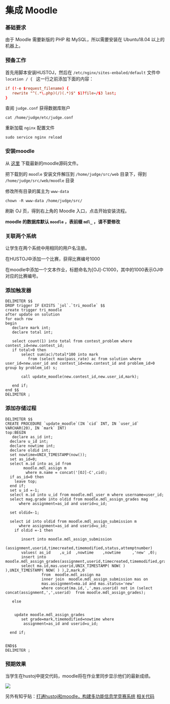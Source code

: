 # 集成 Moodle

### 基础要求

由于 Moodle 需要新版的 PHP 和 MySQL，所以需要安装在 Ubuntu18.04 以上的机器上。

### 预备工作

首先用脚本安装HUSTOJ，然后在 `/etc/nginx/sites-enbaled/default` 文件中 `location / { ` 这一行之前添加下面的内容：

```conf
if (!-e $request_filename) {
   rewrite "^(.*\.php)(/)(.*)$" $1?file=/$3 last;
}
```

查阅 `judge.conf` 获得数据库账户

```
cat /home/judge/etc/judge.conf
```


重新加载 `nginx` 配置文件

```
sudo service nginx reload
```

### 安装moodle

从 [这里](https://download.moodle.org/releases/latest/) 下载最新的moodle源码文件。

把下载到的 `moodle` 安装文件解压到 `/home/judge/src/web` 目录下，得到 `/home/judge/src/web/moodle` 目录

修改所有目录的属主为 `www-data`

```
chown -R www-data /home/judge/src/
```

刷新 OJ 页，得到右上角的 Moodle 入口，点击开始安装流程。

**moodle 的数据库默认 `moodle` ，表前缀 `mdl_` ，请不要修改**


### 关联两个系统

让学生在两个系统中用相同的用户名注册。



在HUSTOJ中添加一个比赛，获得比赛编号1000


在moodle中添加一个文本作业，标题命名为[OJ]-C1000，其中的1000表示OJ中对应的比赛编号。

### 添加触发器

``` 
DELIMITER $$
DROP trigger IF EXISTS `jol`.`tri_moodle` $$
create trigger tri_moodle
after update on solution
for each row
begin
   declare mark int;
   declare total int;
  
   select count(1) into total from contest_problem where contest_id=new.contest_id;
   if total>0 then
       select sum(ac)/total*100 into mark
          from (select max(pass_rate) ac from solution where user_id=new.user_id and contest_id=new.contest_id and problem_id>0 group by problem_id) s;
     
       call update_moodle(new.contest_id,new.user_id,mark);
       
   end if;
end $$
DELIMITER ;
```

### 添加存储过程

```
DELIMITER $$
CREATE PROCEDURE `update_moodle`(IN `cid` INT, IN `user_id` VARCHAR(20), IN `mark` INT)
top:BEGIN
   declare as_id int;
  declare u_id int;
  declare nowtime int;
  declare oldid int;
  set nowtime=UNIX_TIMESTAMP(now());
  set as_id=0;
  select m.id into as_id from
        moodle.mdl_assign m
         where m.name = concat('[OJ]-C',cid);
  if as_id=0 then
    leave top;
  end if;
  set u_id =-1;
  select m.id into u_id from moodle.mdl_user m where username=user_id;
  select mag.grade into oldid from moodle.mdl_assign_grades mag
      where assignment=as_id and userid=u_id;

  set oldid=-1;

  select id into oldid from moodle.mdl_assign_submission m
      where assignment=as_id and userid=u_id;
    if oldid =-1 then
 
       insert into moodle.mdl_assign_submission
             (assignment,userid,timecreated,timemodified,status,attemptnumber)
       values( as_id    ,u_id  ,nowtime    ,nowtime     ,'new' ,0);
       insert into  moodle.mdl_assign_grades(assignment,userid,timecreated,timemodified,grader,grade,attemptnumber)
       select ma.id,mas.userid,UNIX_TIMESTAMP( NOW( ) ),UNIX_TIMESTAMP( NOW( ) ),2,mark,0
                from  moodle.mdl_assign ma
                inner join  moodle.mdl_assign_submission mas on
                mas.assignment=ma.id and mas.status='new' 
                where concat(ma.id,',',mas.userid) not in (select  concat(assignment,',',userid)  from moodle.mdl_assign_grades);

   else

   
    update moodle.mdl_assign_grades
       set grade=mark,timemodified=nowtime where
        assignment=as_id and userid=u_id;

  end if;

  
END$$
DELIMITER ;
```

### 预期效果

当学生在hustoj中提交代码，moodle将在作业里同步显示他们的最新成绩。

![](images/moddle.png)


另外有知乎贴：[打通hustoj和moodle，构建多功能信息学竞赛系统](https://zhuanlan.zhihu.com/p/626006464) [相关代码](https://github.com/zhblue/hustoj/blob/master/docs/moodle-hustoj.zip)
